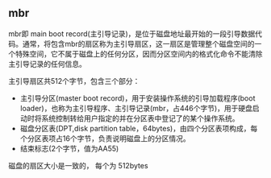 ## mbr

mbr即 main boot record(主引导记录)，是位于磁盘地址最开始的一段引导数据代码。通常，将包含mbr的扇区称为主引导扇区，这一扇区是管理整个磁盘空间的一个特殊空间，它不属于磁盘上的任何分区，因而分区空间内的格式化命令不能清除主引导记录的任何信息。

主引导扇区共512个字节，包含三个部分：
 - 主引导分区(master boot record)，用于安装操作系统的引导加载程序(boot loader)，也称为主引导程序、主引导记录(mbr，占446个字节)，用于硬盘启动时将系统控制转给用户指定的并在分区表中登记了的某个操作系统。
 - 磁盘分区表(DPT,disk partition table，64bytes)，由四个分区表项构成，每个分区表项占16个字节，负责说明磁盘上的分区情况。
 - 结束标志(2个字节，值为AA55)


磁盘的扇区大小是一致的， 每个为 512bytes


